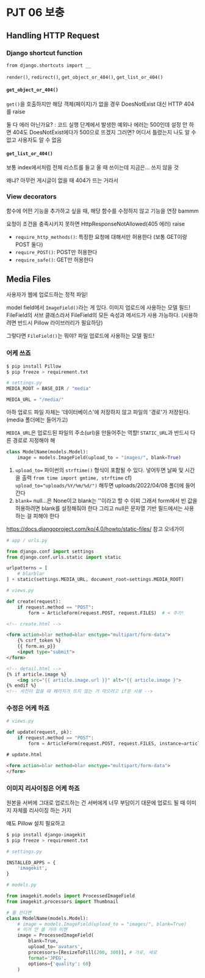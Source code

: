 # PJT 06 보충

## Handling HTTP Request

### Django shortcut function

`from django.shortcuts import __`

`render()`, `redirect()`, `get_object_or_404()`, `get_list_or_404()`



#### `get_object_or_404()`

`get()`을 호출하지만 해당 객체(페이지)가 없을 경우 DoesNotExist 대신 HTTP 404를 raise

둘 다 에러 아닌가요?
: 코드 실행 단계에서 발생한 예외나 에러는 500인데 설정 안 하면 404도 DoesNotExist에다가 500으로 뜨겠지 그러면? 어디서 틀렸는지 나도 알 수 없고 사용자도 알 수 없음



#### `get_list_or_404()`

보통 index에서처럼 전체 리스트를 들고 올 때 쓰이는데 지금은... 쓰지 않을 것

왜냐? 아무런 게시글이 없을 때 404가 뜨는 거라서



### View decorators

함수에 어떤 기능을 추가하고 싶을 때, 해당 함수를 수정하지 않고 기능을 연장 bammm

요청이 조건을 충족시키지 못하면 HttpResponseNotAllowed(405 에러) raise

* `require_http_methods()`: 특정한 요청에 대해서만 허용한다 (보통 GET이랑 POST 둘다)
*  `require_POST()`: POST만 허용한다
* `require_safe()`: GET만 허용한다



## Media Files

사용자가 웹에 업로드하는 정적 파일!

model field에서 `ImageField()`라는 게 있다. 이미지 업로드에 사용하는 모델 필드! FileField의 서브 클래스라서 FileField의 모든 속성과 메서드가 사용 가능하다.
(사용하려면 반드시 Pillow 라이브러리가 필요하당)

그렇다면 `FileField()`는 뭐야? 파일 업로드에 사용하는 모델 필드!



### 어케 쓰죠

```bash
$ pip install Pillow
$ pip freeze > requirement.txt
```



```python
# settings.py
MEDIA_ROOT = BASE_DIR / "media"

MEDIA_URL = "/media/"
```

아하 업로드 파일 자체는 '데이터베이스'에 저장하지 않고 파일의 '경로'가 저장된다. (media 폴더에는 들어가고)

`MEDIA_URL`은 업로드된 파일의 주소(url)을 만들어주는 역할! `STATIC_URL`과 반드시 다른 경로로 지정해야 해



```python
class ModelName(models.Model):
    image = models.ImageField(upload_to = "images/", blank=True)
```

1. `upload_to=`
   파이썬의 `strftime()` 형식이 포함될 수 있다. 넣어두면 날짜 및 시간을 출력
   `from time import gmtime, strftime`
   cf) `upload_to="uploads/%Y/%m/%d/")` 해두면 uploads/2022/04/08 폴더에 들어간다
2. `blank=`
   null...은 None이고 blank는 ''이라고 할 수 이찌 그래서 form에서 빈 값을 허용하려면 blank를 설정해줘야 한다
   그리고 null은 문자열 기반 필드에서는 사용하는 걸 피해야 한다



https://docs.djangoproject.com/ko/4.0/howto/static-files/ 참고 오네가이

```python
# app / urls.py

from django.conf import settings
from django.conf.urls.static import static

urlpatterns = [
    # blarblar
] + static(settings.MEDIA_URL, document_root=settings.MEDIA_ROOT)
```



```python
# views.py

def create(request):
    if request.method == "POST":
        form = ArticleForm(request.POST, request.FILES)  # < 추가!
```



```html
<!-- create.html -->

<form action=blar method=blar enctype="multipart/form-data">
    {% csrf_token %}
    {{ form.as_p}}
    <input type="submit">
</form>
```

```html
<!-- detail.html -->
{% if article.image %}
	<img src="{{ article.image.url }}" alt="{{ article.image }">
{% endif %}
<!-- 사진이 없을 때 페이지가 뜨지 않는 거 막으려고 if문 사용 -->
```



### 수정은 어케 하죠

```python
# views.py

def update(request, pk):
    if request.method == "POST":
	    form = ArticleForm(request.POST, request.FILES, instance=article) < 추가
```



```html
# update.html

<form action=blar method=blar enctype="multipart/form-data">
</form>
```



### 이미지 리사이징은 어케 하죠

원본을 서버에 그대로 업로드하는 건 서버에게 너무 부담이기 대문에 업로드 될 때 이미지 자체를 리사이징 하는 거지

얘도 Pillow 설치 필요하고

```bash
$ pip install django-imagekit
$ pip freeze > requirement.txt
```

```python
# settings.py

INSTALLED_APPS = {
    'imagekit',
}
```

```python
# models.py

from imagekit.models import ProcessedImageField
from imagekit.processors import Thumbnail

# 를 쓴다면
class ModelName(models.Model):
    # image = models.ImageField(upload_to = "images/", blank=True)
	# 이거 안 쓸 거야 이젠
    image = ProcessedImageField(
        blank=True,
        upload_to='avatars',
        processors=[ResizeToFill(200, 300)], # 가로, 세로
        format='JPEG',
        options={'quality': 60}
    )
```

